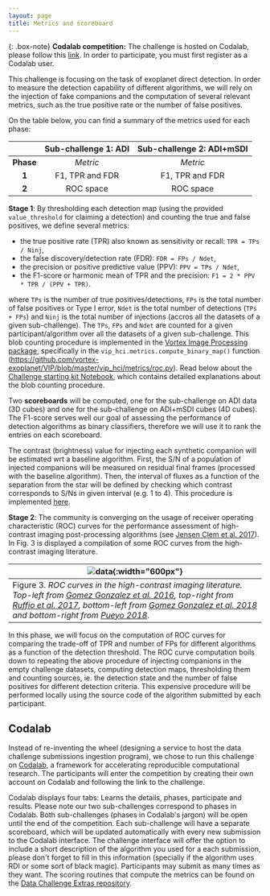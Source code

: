 ```yaml
---
layout: page
title: Metrics and scoreboard
---
```


{: .box-note}
**Codalab competition:** The challenge is hosted on Codalab, please follow this [link](https://competitions.codalab.org/competitions/22836). In order to participate, you must first register as a Codalab user.

This challenge is focusing on the task of exoplanet direct detection. In order to measure the detection capability of different algorithms, we will rely on the injection of fake companions and the computation of several relevant metrics, such as the true positive rate or the number of false positives. 

On the table below, you can find a summary of the metrics used for each phase:

|           |Sub-challenge 1: ADI   |Sub-challenge 2: ADI+mSDI
|:--:       |:--:                   |:--:
|**Phase**  |*Metric*               |*Metric*                    
|**1**      |F1, TPR and FDR        |F1, TPR and FDR
|**2**      |ROC space              |ROC space   

**Stage 1**: By thresholding each detection map (using the provided ``value_threshold`` for claiming a detection) and counting the true and false positives, we define several metrics:

* the true positive rate (TPR) also known as sensitivity or recall: ``TPR = TPs / Ninj``,
* the false discovery/detection rate (FDR): ``FDR = FPs / Ndet``,
* the precision or positive predictive value (PPV): ``PPV = TPs / Ndet``,
* the F1-score or harmonic mean of TPR and the precision: ``F1 = 2 * PPV * TPR / (PPV + TPR)``.

where ``TPs`` is the number of true positives/detections, ``FPs`` is the total number of false positives or Type I error, ``Ndet`` is the total number of detections (``TPs + FPs``) and ``Ninj`` is the total number of injections (accros all the datasets of a given sub-challenge). The ``TPs``, ``FPs`` and ``Ndet`` are counted for a given participant/algorithm over all the datasets of a given sub-challenge. This blob counting procedure is implemented in the [Vortex Image Processing package](https://github.com/vortex-exoplanet/VIP), specifically in the ``vip_hci.metrics.compute_binary_map()`` function (https://github.com/vortex-exoplanet/VIP/blob/master/vip_hci/metrics/roc.py). Read below about the [Challenge starting kit Notebook](https://github.com/carlgogo/exoimaging_challenge_extras/blob/master/DC1_starting_kit__with_output.ipynb), which contains detailed explanations about the blob counting procedure. 

Two **scoreboards** will be computed, one for the sub-challenge on ADI data (3D cubes) and one for the sub-challenge on ADI+mSDI cubes (4D cubes). The F1-score serves well our goal of assessing the performance of detection algorithms as binary classifiers, therefore we will use it to rank the entries on each scoreboard.

The contrast (brightness) value for injecting each synthetic companion will be estimated wrt a baseline algorithm. First, the S/N of a population of injected companions will be measured on residual final frames (processed with the baseline algorithm). Then, the interval of fluxes as a function of the separation from the star will be defined by checking which contrast corresponds to S/Ns in given interval (e.g. 1 to 4). This procedure is implemented [here](https://github.com/carlgogo/exoimaging_challenge_extras/blob/master/flux_estimation.py).

**Stage 2**: The community is converging on the usage of receiver operating characteristic (ROC) curves for the performance assessment of high-contrast imaging post-processing algorithms (see [Jensen Clem et al. 2017](https://arxiv.org/abs/1711.01215)). In Fig. 3 is displayed a compilation of some ROC curves from the high-contrast imaging literature. 

| ![data](https://raw.githubusercontent.com/carlgogo/exoimaging_challenge/master/assets/images/challenge_fig3.001.png){:width="600px"} |
|---|
| Figure 3. *ROC curves in the high-contrast imaging literature. Top-left from [Gomez Gonzalez et al. 2016](https://arxiv.org/abs/1602.08381), top-right from [Ruffio et al. 2017](https://arxiv.org/abs/1705.05477), bottom-left from [Gomez Gonzalez et al. 2018](https://arxiv.org/abs/1712.02841) and bottom-right from [Pueyo 2018](https://link.springer.com/referenceworkentry/10.1007/978-3-319-30648-3_10-1)*. |

In this phase, we will focus on the computation of ROC curves for comparing the trade-off of TPR and number of FPs for different algorithms as a function of the detection threshold. The ROC curve computation boils down to repeating the above procedure of injecting companions in the empty challenge datasets, computing detection maps, thresholding them and counting sources, ie. the detection state and the number of false positives for different detection criteria. This expensive procedure will be performed locally using the source code of the algorithm submitted by each participant.


## Codalab

Instead of re-inventing the wheel (designing a service to host the data challenge submissions ingestion program), we chose to run this challenge on [Codalab](http://codalab.org/), a framework for accelerating reproducible computational research. The participants will enter the competition by creating their own account on Codalab and following the link to the challenge. 

Codalab displays four tabs: Learns the details, phases, participate and results. Please note our two sub-challenges correspond to phases in Codalab. Both sub-challenges (phases in Codalab's jargon) will be open until the end of the competition. Each sub-challenge will have a separate scoreboard, which will be updated automatically with every new submission to the Codalab interface. The challenge interface will offer the option to include a short description of the algorithm you used for a each submission, please don't forget to fill in this information (specially if the algorithm uses RDI or some sort of black magic). Participants may submit as many times as they want. The scoring routines that compute the metrics can be found on the [Data Challenge Extras repository](https://github.com/carlgogo/exoimaging_challenge_extras).



